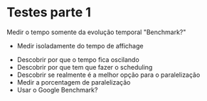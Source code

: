 # Testes parte 1

Medir o tempo somente da evolução temporal "Benchmark?"
 - Medir isoladamente do tempo de affichage

* Descobrir por que o tempo fica oscilando
* Descobrir por que tem que fazer o scheduling
* Descobrir se realmente é a melhor opção para o paralelização
* Medir a porcentagem de paralelização
* Usar o Google Benchmark? 
